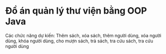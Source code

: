 # Đồ án quản lý thư viện bằng OOP Java
Các chức năng dự kiến: Thêm sách, xóa sách, thêm người dùng, xóa người dùng, khóa người dùng, cho mượn sách, trả sách, tra cứu sách, tra cứu người dùng
